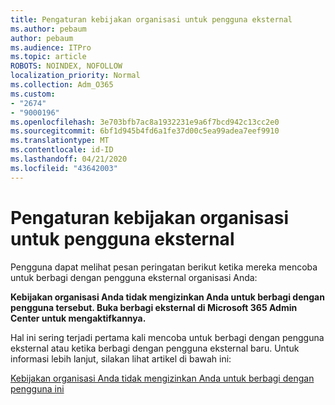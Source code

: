 ```yaml
---
title: Pengaturan kebijakan organisasi untuk pengguna eksternal
ms.author: pebaum
author: pebaum
ms.audience: ITPro
ms.topic: article
ROBOTS: NOINDEX, NOFOLLOW
localization_priority: Normal
ms.collection: Adm_O365
ms.custom:
- "2674"
- "9000196"
ms.openlocfilehash: 3e703bfb7ac8a1932231e9a6f7bcd942c13cc2e0
ms.sourcegitcommit: 6bf1d945b4fd6a1fe37d00c5ea99adea7eef9910
ms.translationtype: MT
ms.contentlocale: id-ID
ms.lasthandoff: 04/21/2020
ms.locfileid: "43642003"
---
```

# <a name="organization-policy-settings-for-external-users"></a>Pengaturan kebijakan organisasi untuk pengguna eksternal

Pengguna dapat melihat pesan peringatan berikut ketika mereka mencoba untuk berbagi dengan pengguna eksternal organisasi Anda: 

   **Kebijakan organisasi Anda tidak mengizinkan Anda untuk berbagi dengan pengguna tersebut. Buka berbagi eksternal di Microsoft 365 Admin Center untuk mengaktifkannya.** 

Hal ini sering terjadi pertama kali mencoba untuk berbagi dengan pengguna eksternal atau ketika berbagi dengan pengguna eksternal baru. Untuk informasi lebih lanjut, silakan lihat artikel di bawah ini:

[Kebijakan organisasi Anda tidak mengizinkan Anda untuk berbagi dengan pengguna ini](https://docs.microsoft.com/sharepoint/support/administration/organization-policies-do-not-allow-you-to-share-with-users-error)







